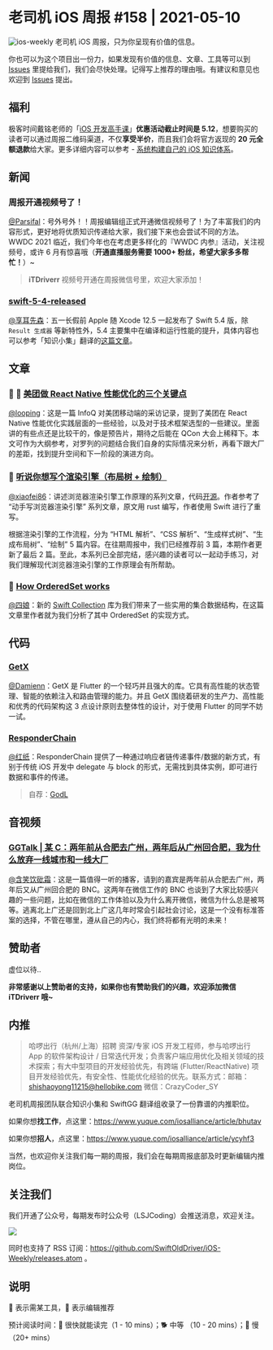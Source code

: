 # 老司机 iOS 周报 #158 | 2021-05-10

![ios-weekly](https://github.com/SwiftOldDriver/iOS-Weekly/blob/master/assets/ios-weekly.png?raw=true)
老司机 iOS 周报，只为你呈现有价值的信息。

你也可以为这个项目出一份力，如果发现有价值的信息、文章、工具等可以到 [Issues](https://github.com/SwiftOldDriver/iOS-Weekly/issues) 里提给我们，我们会尽快处理。记得写上推荐的理由哦。有建议和意见也欢迎到 [Issues](https://github.com/SwiftOldDriver/iOS-Weekly/issues) 提出。

## 福利

极客时间戴铭老师的「[iOS 开发高手课](https://time.geekbang.org/column/intro/100024501?code=0eTznNzpAbVisw%2FesJ9iM9iraIX21mfPuPgxm1jY5tI%3D)」**优惠活动截止时间是 5.12**，想要购买的读者可以通过周报二维码渠道，不仅**享受半价**，而且我们会将官方返现的 **20 元全额退款**给大家。更多详细内容可以参考 - [系统构建自己的 iOS 知识体系](https://mp.weixin.qq.com/s?__biz=MzI2NTAxMzg2MA==&tempkey=MTExMl9EcWloZVlNQyt6MjA1NS9pUEVtQ2RIY2JwcE1nQV9HeERVVkJBZk0zTVZjb2dCLUZaZEtsT1M3aFFCcURwM3ZJLU85OWVzYm9fei1UcnJRN2tDOVNFcGdkdDVoMElpcC1sMXNkd21LeWZaSEJWalRGNkQ2d25Bb012MWYxa2dnRmxGWFNWeGd6N0lCbk9rV1AxcWJRRW42X1Y3c3hEZW40M194c05Bfn4%3D&chksm=6aa285285dd50c3ef2fed31f056abbd0e6b0b9f0512b8ff8ec2e1560716fda253d1c28ecf600#rd)。

## 新闻

### 周报开通视频号了！

[@Parsifal](https://github.com/ParsifalC)：号外号外！！周报编辑组正式开通微信视频号了！为了丰富我们的内容形式，更好地将优质知识传递给大家，我们接下来也会尝试不同的方法。WWDC 2021 临近，我们今年也在考虑更多样化的『WWDC 内参』活动，关注视频号，或许 6 月有惊喜哦（**开通直播服务需要 1000+ 粉丝，希望大家多多帮忙！**）~

> **iTDriverr** 视频号开通在周报微信号里，欢迎大家添加！

### [swift-5-4-released](https://swift.org/blog/swift-5-4-released/)

[@享耳先森](https://github.com/iblacksun)：五一长假前 Apple 随 Xcode 12.5 一起发布了 Swift 5.4 版，除 `Result 生成器` 等新特性外，5.4 主要集中在编译和运行性能的提升，具体内容也可以参考「知识小集」翻译的[这篇文章](https://mp.weixin.qq.com/s/CKx-UhzBkhDMDvDbzjX09g)。

## 文章

### 🌟 🐎 [美团做 React Native 性能优化的三个关键点](https://mp.weixin.qq.com/s/2D2l7NF0kmwAkfCI_PbZug)

[@looping](https://github.com/looping)：这是一篇 InfoQ 对美团移动端的采访记录，提到了美团在 React Native 性能优化实践层面的一些经验，以及对于技术框架选型的一些建议。里面讲的有些点还是比较干的，像是预告片，期待之后能在 QCon 大会上稀释下。本文可作为大纲参考，对罗列的问题结合我们自身的实际情况来分析，再看下跟大厂的差距，找到提升空间和下一阶段的演进方向。

### 🐢 [听说你想写个渲染引擎（布局树 + 绘制）](https://mp.weixin.qq.com/s?__biz=Mzg4MjU2Mzc1MQ==&mid=2247485323&idx=1&sn=af965b57deaa2aabdd990348f7aa09ce&chksm=cf558843f822015544defa0c6af508642c840fc53f418c80d37b1af9b0018144b5139d6162f5&token=1028691144&lang=zh_CN#rd)

[@xiaofei86](https://github.com/xiaofei86)：讲述浏览器渲染引擎工作原理的系列文章，代码[开源](https://github.com/silan-liu/tiny-web-render-engine-swift)。作者参考了 “动手写浏览器渲染引擎” 系列文章，原文用 rust 编写，作者使用 Swift 进行了重写。

根据渲染引擎的工作流程，分为 “HTML 解析”、“CSS 解析”、“生成样式树”、“生成布局树”、“绘制” 5 篇内容。在往期周报中，我们已经推荐前 3 篇，本期作者更新了最后 2 篇。至此，本系列已全部完结，感兴趣的读者可以一起动手练习，对我们理解现代浏览器渲染引擎的工作原理会有所帮助。
 
### 🐎 [How OrderedSet works](https://oleb.net/2021/ordered-set/)

[@四娘](https://kemchenj.github.io/)：新的 [Swift Collection](https://swift.org/blog/swift-collections/) 库为我们带来了一些实用的集合数据结构，在这篇文章里作者就为我们分析了其中 OrderedSet 的实现方式。

## 代码

### [GetX](https://github.com/jonataslaw/getx)

[@Damienn](https://github.com/ZengyiMa)：GetX 是 Flutter 的一个轻巧并且强大的库。它具有高性能的状态管理、智能的依赖注入和路由管理的能力。并且 GetX 围绕着研发的生产力、高性能和优秀的代码架构这 3 点设计原则去整体性的设计，对于使用 Flutter 的同学不妨一试。

### [ResponderChain](https://github.com/GodL/ResponderChain)

[@红纸](https://github.com/nianran)：ResponderChain 提供了一种通过响应者链传递事件/数据的新方式，有别于传统 iOS 开发中 delegate 与 block 的形式，无需找到具体实例，即可进行数据和事件的传递。

> 自荐：[GodL](https://github.com/GodL)


## 音视频

### [GGTalk | 某 C：两年前从合肥去广州，两年后从广州回合肥，我为什么放弃一线城市和一线大厂](https://www.xiaoyuzhoufm.com/episode/6087ff41d99c5b06d55584f7?s=eyJ1IjoiNWU3ZDRiZTBhMmYyZTUwM2NlYzQzZTM3IiwiZCI6MX0%3D)
 
 [@含笑饮砒霜](https://weibo.com/chinafishnews/)：这是一篇值得一听的播客，请到的嘉宾是两年前从合肥去广州，两年后又从广州回合肥的 BNC。这两年在微信工作的 BNC 也谈到了大家比较感兴趣的一些问题，比如在微信的工作体验以及为什么离开微信，微信为什么总是被骂等。逃离北上广还是回到北上广这几年时常会引起社会讨论，这是一个没有标准答案的选择，不管在哪里，遵从自己的内心，我们终将都有光明的未来！

## 赞助者

虚位以待..

**非常感谢以上赞助者的支持，如果你也有赞助我们的兴趣，欢迎添加微信 iTDriverr 哦~**

## 内推

> 哈啰出行（杭州/上海）招聘 资深/专家 iOS 开发工程师，参与哈啰出行 App 的软件架构设计 / 日常迭代开发；负责客户端应用优化及相关领域的技术探索；有大中型项目的开发经验优先，有跨端 (Flutter/ReactNative) 项目开发经验优先，有安全性、性能优化经验的优先。联系方式：邮箱：shishaoyong11215@hellobike.com 微信：CrazyCoder_SY

老司机周报团队联合知识小集和 SwiftGG 翻译组收录了一份靠谱的内推职位。

如果你想**找工作**，点这里：https://www.yuque.com/iosalliance/article/bhutav

如果你想**招人**，点这里：https://www.yuque.com/iosalliance/article/ycyhf3

当然，也欢迎你关注我们每一期的周报，我们会在每期周报底部及时更新编辑内推岗位。

## 关注我们

我们开通了公众号，每期发布时公众号（LSJCoding）会推送消息，欢迎关注。

![](https://github.com/SwiftOldDriver/iOS-Weekly/blob/master/assets/qrcode_for_wechat.jpg?raw=true)

同时也支持了 RSS 订阅：https://github.com/SwiftOldDriver/iOS-Weekly/releases.atom 。

## 说明

🚧 表示需某工具，🌟 表示编辑推荐

预计阅读时间：🐎 很快就能读完（1 - 10 mins）；🐕 中等 （10 - 20 mins）；🐢 慢（20+ mins）
